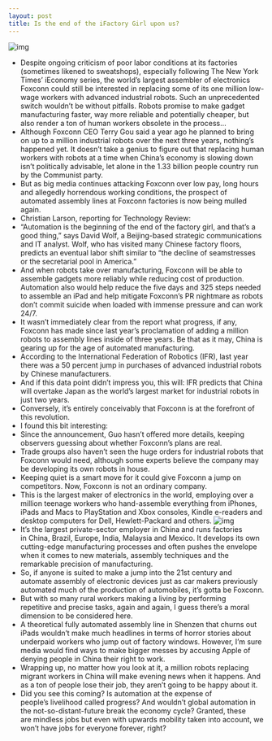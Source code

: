 ```yaml
---
layout: post
title: Is the end of the iFactory Girl upon us?
---
```

![img](http://media.idownloadblog.com/wp-content/uploads/2012/07/Robot-worker-render-001.jpg)
* Despite ongoing criticism of poor labor conditions at its factories (sometimes likened to sweatshops), especially following The New York Times’ iEconomy series, the world’s largest assembler of electronics Foxconn could still be interested in replacing some of its one million low-wage workers with advanced industrial robots. Such an unprecedented switch wouldn’t be without pitfalls. Robots promise to make gadget manufacturing faster, way more reliable and potentially cheaper, but also render a ton of human workers obsolete in the process…
* Although Foxconn CEO Terry Gou said a year ago he planned to bring on up to a million industrial robots over the next three years, nothing’s happened yet. It doesn’t take a genius to figure out that replacing human workers with robots at a time when China’s economy is slowing down isn’t politically advisable, let alone in the 1.33 billion people country run by the Communist party.
* But as big media continues attacking Foxconn over low pay, long hours and allegedly horrendous working conditions, the prospect of automated assembly lines at Foxconn factories is now being mulled again.
* Christian Larson, reporting for Technology Review:
* “Automation is the beginning of the end of the factory girl, and that’s a good thing,” says David Wolf, a Beijing-based strategic communications and IT analyst. Wolf, who has visited many Chinese factory floors, predicts an eventual labor shift similar to “the decline of seamstresses or the secretarial pool in America.”
* And when robots take over manufacturing, Foxconn will be able to assemble gadgets more reliably while reducing cost of production. Automation also would help reduce the five days and 325 steps needed to assemble an iPad and help mitigate Foxconn’s PR nightmare as robots don’t commit suicide when loaded with immense pressure and can work 24/7.
* It wasn’t immediately clear from the report what progress, if any, Foxconn has made since last year’s proclamation of adding a million robots to assembly lines inside of three years. Be that as it may, China is gearing up for the age of automated manufacturing.
* According to the International Federation of Robotics (IFR), last year there was a 50 percent jump in purchases of advanced industrial robots by Chinese manufacturers.
* And if this data point didn’t impress you, this will: IFR predicts that China will overtake Japan as the world’s largest market for industrial robots in just two years.
* Conversely, it’s entirely conceivably that Foxconn is at the forefront of this revolution.
* I found this bit interesting:
* Since the announcement, Guo hasn’t offered more details, keeping observers guessing about whether Foxconn’s plans are real.
* Trade groups also haven’t seen the huge orders for industrial robots that Foxconn would need, although some experts believe the company may be developing its own robots in house.
* Keeping quiet is a smart move for it could give Foxconn a jump on competitors. Now, Foxconn is not an ordinary company.
* This is the largest maker of electronics in the world, employing over a million teenage workers who hand-assemble everything from iPhones, iPads and Macs to PlayStation and Xbox consoles, Kindle e-readers and desktop computers for Dell, Hewlett-Packard and others.
![img](http://media.idownloadblog.com/wp-content/uploads/2012/07/Foxconn-assembly-line-image-001.jpg)
* It’s the largest private-sector employer in China and runs factories in China, Brazil, Europe, India, Malaysia and Mexico. It develops its own cutting-edge manufacturing processes and often pushes the envelope when it comes to new materials, assembly techniques and the remarkable precision of manufacturing.
* So, if anyone is suited to make a jump into the 21st century and automate assembly of electronic devices just as car makers previously automated much of the production of automobiles, it’s gotta be Foxconn.
* But with so many rural workers making a living by performing repetitive and precise tasks, again and again, I guess there’s a moral dimension to be considered here.
* A theoretical fully automated assembly line in Shenzen that churns out iPads wouldn’t make much headlines in terms of horror stories about underpaid workers who jump out of factory windows. However, I’m sure media would find ways to make bigger messes by accusing Apple of denying people in China their right to work.
* Wrapping up, no matter how you look at it, a million robots replacing migrant workers in China will make evening news when it happens. And as a ton of people lose their job, they aren’t going to be happy about it.
* Did you see this coming? Is automation at the expense of people’s livelihood called progress? And wouldn’t global automation in the not-so-distant-future break the economy cycle? Granted, these are mindless jobs but even with upwards mobility taken into account, we won’t have jobs for everyone forever, right?

